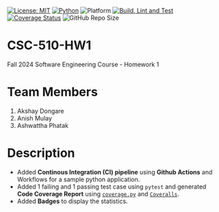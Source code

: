 [![License: MIT](https://img.shields.io/badge/License-MIT-brightgreen.svg)](https://opensource.org/licenses/MIT)
[![Python](https://img.shields.io/badge/Python-3.13%2C%203.12-blue.svg)](https://www.python.org)
![Platform](https://img.shields.io/badge/Platform-Linux%2C%20Windows%2C%20macOS-blue)
[![Build, Lint and Test](https://github.com/AMAPAD/CSC-510-HW1/actions/workflows/pytest_workflow_hw1_csc510.yml/badge.svg)](https://github.com/AMAPAD/CSC-510-HW1/actions/workflows/pytest_workflow_hw1_csc510.yml)
[![Coverage Status](https://coveralls.io/repos/github/AMAPAD/CSC-510-HW1/badge.svg?branch=main)](https://coveralls.io/github/AMAPAD/CSC-510-HW1?branch=main)
![GitHub Repo Size](https://img.shields.io/github/repo-size/AMAPAD/CSC-510-HW1)


# CSC-510-HW1
Fall 2024 Software Engineering Course - Homework 1

# Team Members
1. Akshay Dongare
2. Anish Mulay
3. Ashwattha Phatak

# Description
* Added **Continous Integration (CI) pipeline** using **Github Actions** and Workflows for a sample python application.
* Added 1 failing and 1 passing test case using `pytest` and generated **Code Coverage Report** using [`coverage.py`](https://github.com/nedbat/coveragepy) and [`Coveralls`](https://coveralls.io/).
* Added **Badges** to display the statistics.
